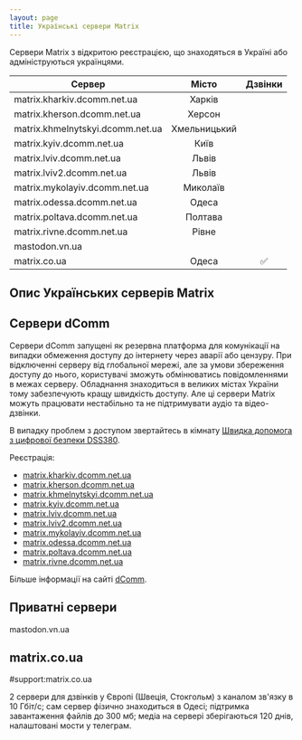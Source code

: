 ```yaml
---
layout: page
title: Українські сервери Matrix
---
```

Сервери Matrix з відкритою реєстрацією, що знаходяться в Україні або адмініструються українцями.

| Сервер                           |    Місто     | Дзвінки |
|----------------------------------|:------------:|:-------:|
| matrix.kharkiv.dcomm.net.ua      |    Харків    |         |
| matrix.kherson.dcomm.net.ua      |    Херсон    |         |
| matrix.khmelnytskyi.dcomm.net.ua | Хмельницький |         |
| matrix.kyiv.dcomm.net.ua         |     Київ     |         |
| matrix.lviv.dcomm.net.ua         |    Львів     |         |
| matrix.lviv2.dcomm.net.ua        |    Львів     |         |
| matrix.mykolayiv.dcomm.net.ua    |   Миколаїв   |         |
| matrix.odessa.dcomm.net.ua       |    Одеса     |         |
| matrix.poltava.dcomm.net.ua      |   Полтава    |         |
| matrix.rivne.dcomm.net.ua        |    Рівне     |         |
| mastodon.vn.ua                   |              |         |
| matrix.co.ua                     |    Одеса     |   ✅    |

## Опис Українських серверів Matrix

## Сервери dComm

Сервери dComm запущені як резервна платформа для комунікації на випадки обмеження доступу до інтернету через аварії або цензуру. При відключенні серверу від глобальної мережі, але за умови збереження доступу до нього, користувачі зможуть обмінюватись повідомленнями в межах серверу. Обладнання знаходиться в великих містах України тому забезпечують кращу швидкість доступу. Але ці сервери Matrix можуть працювати нестабільно та не підтримувати аудіо та відео-дзвінки.

В випадку проблем з доступом звертайтесь в кімнату [Швидка допомога з цифрової безпеки DSS380](https://matrix.to/#/#dsec:matrix.kherson.dcomm.net.ua).

Реєстрація:
- [matrix.kharkiv.dcomm.net.ua](https://chat.kharkiv.dcomm.net.ua)
- [matrix.kherson.dcomm.net.ua](https://chat.kherson.dcomm.net.ua/)
- [matrix.khmelnytskyi.dcomm.net.ua](https://chat.khmelnytskyi.dcomm.net.ua/)
- [matrix.kyiv.dcomm.net.ua](https://chat.kyiv.dcomm.net.ua/)
- [matrix.lviv.dcomm.net.ua](https://matrix.lviv.dcomm.net.ua/)
- [matrix.lviv2.dcomm.net.ua](https://chat.lviv2.dcomm.net.ua/)
- [matrix.mykolayiv.dcomm.net.ua](https://chat.mykolayiv.dcomm.net.ua/)
- [matrix.odessa.dcomm.net.ua](https://matrix.odessa.dcomm.net.ua)
- [matrix.poltava.dcomm.net.ua](https://poltava.dcomm.net.ua/)
- [matrix.rivne.dcomm.net.ua](https://chat.rivne.dcomm.net.ua)

Більше інформації на сайті [dComm](https://dcomm.net.ua/).

## Приватні сервери

mastodon.vn.ua

## matrix.co.ua

#support:matrix.co.ua 

2 сервери для дзвінків у Європі (Швеція, Стокгольм) з каналом зв'язку в 10 Гбіт/с; сам сервер фізично знаходиться в Одесі; підтримка завантаження файлів до 300 мб; медіа на сервері зберігаються 120 днів, налаштовані мости у телеграм.

